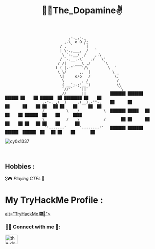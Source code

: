 <h1 align="center">🐱‍👤The_Dopamine✌</h1>
<h3 align="center"></h3>
<p align="center">
  <br>
  <samp>
     
                                 ,-._,-._             
                              _,-\  o O_/;            
                             / ,  `     `|            
                             | \-.,___,  /   `        
                              \ `-.__/  /    ,.\      
                             / `-.__.-\`   ./   \'
                            / /|    ___\ ,/      `\
                           ( ( |.-"`   '/\         \  `
                            \ \/      ,,  |          \ _
                             \|     o/o   /           \.
                              \        , /             /
                              ( __`;-;'__`)            \\
                              `//'`   `||`              `\
                             _//       ||           ███████ ███████  ██████ ██    ██ ██████  ██ ████████ ██    ██ 
                     .-"-._,(__)     .(__).-""-.    ██      ██      ██      ██    ██ ██   ██ ██    ██     ██  ██  
                     /          \    /           \  ███████ █████   ██      ██    ██ ██████  ██    ██      ████   
                     \          /    \           /       ██ ██      ██      ██    ██ ██   ██ ██    ██       ██    
                      `'-------`      `--------'`   ███████ ███████  ██████  ██████  ██   ██ ██    ██       ██                              
                      
 <b><a rel="nofollow noopener noreferrer" target="_blank" href="http://fahdabida.com/"></a></b>
    

</samp>
</p>
<p align="left"> <img src="https://komarev.com/ghpvc/?username=cy0x1337&label=Profile%20views&color=0e75b6&style=flat" alt="cy0x1337" /> </p>

</br>


## Hobbies : 

   🎖🎮 *Playing CTFs* 🥈</br>

# My TryHackMe Profile :
<div style="display: flex;">
   <a href="https://tryhackme.com/p/wristunchallenge"> alt="TryHackMe 🎆🎇"></a>
</div>


<h3 align="left">🏴‍☠️ Connect with me 👋:</h3>
<p align="left">
<a href="https://twitter.com/the_dopamine0" target="blank"><img align="center" src="https://raw.githubusercontent.com/rahuldkjain/github-profile-readme-generator/master/src/images/icons/Social/twitter.svg" alt="the_dopamine0" height="30" width="40" /></a>
</p>

